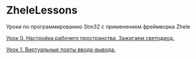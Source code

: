 # ZheleLessons
Уроки по программированию Stm32 с применением фреймворка Zhele

[Урок 0. Настройка рабочего пространства. Зажигаем светодиод.](./Lesson1/Lesson1.md)

[Урок 1. Виртуальные порты ввода-вывода.](./Lesson2/Lesson2.md)
